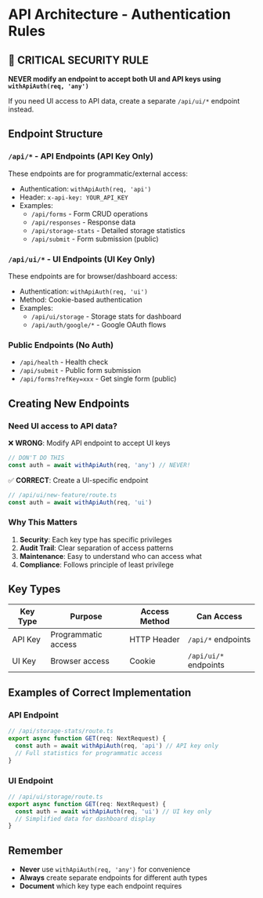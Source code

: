 # API Architecture - Authentication Rules

## 🔴 CRITICAL SECURITY RULE

**NEVER modify an endpoint to accept both UI and API keys using `withApiAuth(req, 'any')`**

If you need UI access to API data, create a separate `/api/ui/*` endpoint instead.

## Endpoint Structure

### `/api/*` - API Endpoints (API Key Only)

These endpoints are for programmatic/external access:

- Authentication: `withApiAuth(req, 'api')`
- Header: `x-api-key: YOUR_API_KEY`
- Examples:
  - `/api/forms` - Form CRUD operations
  - `/api/responses` - Response data
  - `/api/storage-stats` - Detailed storage statistics
  - `/api/submit` - Form submission (public)

### `/api/ui/*` - UI Endpoints (UI Key Only)

These endpoints are for browser/dashboard access:

- Authentication: `withApiAuth(req, 'ui')`
- Method: Cookie-based authentication
- Examples:
  - `/api/ui/storage` - Storage stats for dashboard
  - `/api/auth/google/*` - Google OAuth flows

### Public Endpoints (No Auth)

- `/api/health` - Health check
- `/api/submit` - Public form submission
- `/api/forms?refKey=xxx` - Get single form (public)

## Creating New Endpoints

### Need UI access to API data?

❌ **WRONG**: Modify API endpoint to accept UI keys

```typescript
// DON'T DO THIS
const auth = await withApiAuth(req, 'any') // NEVER!
```

✅ **CORRECT**: Create a UI-specific endpoint

```typescript
// /api/ui/new-feature/route.ts
const auth = await withApiAuth(req, 'ui')
```

### Why This Matters

1. **Security**: Each key type has specific privileges
2. **Audit Trail**: Clear separation of access patterns
3. **Maintenance**: Easy to understand who can access what
4. **Compliance**: Follows principle of least privilege

## Key Types

| Key Type | Purpose             | Access Method | Can Access            |
| -------- | ------------------- | ------------- | --------------------- |
| API Key  | Programmatic access | HTTP Header   | `/api/*` endpoints    |
| UI Key   | Browser access      | Cookie        | `/api/ui/*` endpoints |

## Examples of Correct Implementation

### API Endpoint

```typescript
// /api/storage-stats/route.ts
export async function GET(req: NextRequest) {
  const auth = await withApiAuth(req, 'api') // API key only
  // Full statistics for programmatic access
}
```

### UI Endpoint

```typescript
// /api/ui/storage/route.ts
export async function GET(req: NextRequest) {
  const auth = await withApiAuth(req, 'ui') // UI key only
  // Simplified data for dashboard display
}
```

## Remember

- **Never** use `withApiAuth(req, 'any')` for convenience
- **Always** create separate endpoints for different auth types
- **Document** which key type each endpoint requires

